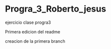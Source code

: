 # Progra_3_Roberto_jesus
ejercicio clase progra3

Primera edicion del readme


creacion de la primera branch
